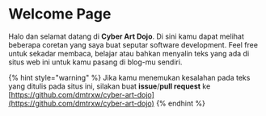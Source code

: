# Welcome Page

Halo dan selamat datang di **Cyber Art Dojo**. Di sini kamu dapat melihat beberapa coretan yang saya buat seputar software development. Feel free untuk sekadar membaca, belajar atau bahkan menyalin teks yang ada di situs web ini untuk kamu pasang di blog-mu sendiri.

{% hint style="warning" %}
Jika kamu menemukan kesalahan pada teks yang ditulis pada situs ini, silakan buat **issue**/**pull request** ke [https://github.com/dmtrxw/cyber-art-dojo](https://github.com/dmtrxw/cyber-art-dojo)
{% endhint %}

